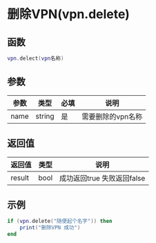 # 删除VPN(vpn.delete)

## 函数

```lua
vpn.delect(vpn名称)
```

## 参数

| 参数   | 类型     | 必填 | 说明         |
| ---- | ------ | -- | ---------- |
| name | string | 是  | 需要删除的vpn名称 |

## 返回值

| 返回值    | 类型   | 说明                 |
| ------ | ---- | ------------------ |
| result | bool | 成功返回true 失败返回false |

## 示例

```lua
if (vpn.delete("随便起个名字")) then
    print("删除VPN 成功")
end
```
